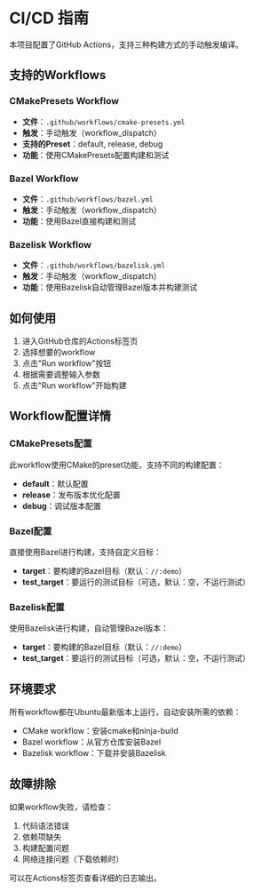 # CI/CD 指南

本项目配置了GitHub Actions，支持三种构建方式的手动触发编译。

## 支持的Workflows

### CMakePresets Workflow

- **文件**：`.github/workflows/cmake-presets.yml`
- **触发**：手动触发（workflow_dispatch）
- **支持的Preset**：default, release, debug
- **功能**：使用CMakePresets配置构建和测试

### Bazel Workflow

- **文件**：`.github/workflows/bazel.yml`
- **触发**：手动触发（workflow_dispatch）
- **功能**：使用Bazel直接构建和测试

### Bazelisk Workflow

- **文件**：`.github/workflows/bazelisk.yml`
- **触发**：手动触发（workflow_dispatch）
- **功能**：使用Bazelisk自动管理Bazel版本并构建测试

## 如何使用

1. 进入GitHub仓库的Actions标签页
2. 选择想要的workflow
3. 点击"Run workflow"按钮
4. 根据需要调整输入参数
5. 点击"Run workflow"开始构建

## Workflow配置详情

### CMakePresets配置

此workflow使用CMake的preset功能，支持不同的构建配置：

- **default**：默认配置
- **release**：发布版本优化配置
- **debug**：调试版本配置

### Bazel配置

直接使用Bazel进行构建，支持自定义目标：

- **target**：要构建的Bazel目标（默认：`//:demo`）
- **test_target**：要运行的测试目标（可选，默认：空，不运行测试）

### Bazelisk配置

使用Bazelisk进行构建，自动管理Bazel版本：

- **target**：要构建的Bazel目标（默认：`//:demo`）
- **test_target**：要运行的测试目标（可选，默认：空，不运行测试）

## 环境要求

所有workflow都在Ubuntu最新版本上运行，自动安装所需的依赖：

- CMake workflow：安装cmake和ninja-build
- Bazel workflow：从官方仓库安装Bazel
- Bazelisk workflow：下载并安装Bazelisk

## 故障排除

如果workflow失败，请检查：

1. 代码语法错误
2. 依赖项缺失
3. 构建配置问题
4. 网络连接问题（下载依赖时）

可以在Actions标签页查看详细的日志输出。